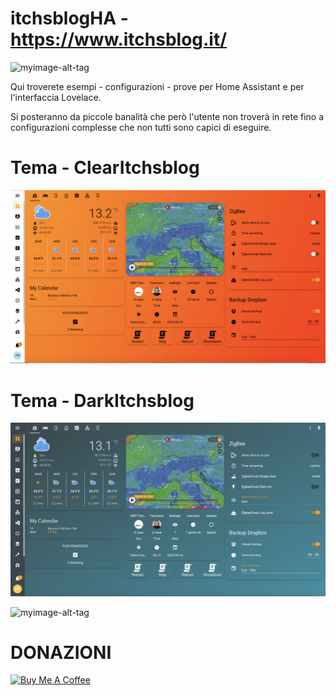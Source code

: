 # itchsblogHA - https://www.itchsblog.it/

![myimage-alt-tag](https://i0.wp.com/www.itchsblog.it/wp-content/uploads/2022/08/cropped-rev-01.png?w=3121&ssl=1)

Qui troverete esempi - configurazioni - prove per Home Assistant e per l'interfaccia Lovelace.

Si posteranno da piccole banalità che però l'utente non troverà in rete fino a configurazioni complesse che non tutti sono capici di eseguire.

# Tema - ClearItchsblog
![myimage-alt-tag](https://github.com/RWGaMeR/itchsblogHA/blob/master/graphics/ClearItchsblog.png)

# Tema - DarkItchsblog
![myimage-alt-tag](https://github.com/RWGaMeR/itchsblogHA/blob/master/graphics/DarkItchsblog.png)

![myimage-alt-tag](https://upload.wikimedia.org/wikipedia/commons/thumb/6/6e/Home_Assistant_Logo.svg/519px-Home_Assistant_Logo.svg.png)

<h1>DONAZIONI</h1>

<a href="https://www.buymeacoffee.com/rssfra97" target="_blank"><img src="https://cdn.buymeacoffee.com/buttons/v2/default-red.png" alt="Buy Me A Coffee" style="height: 75px !important;width: 200px !important;" ></a>
